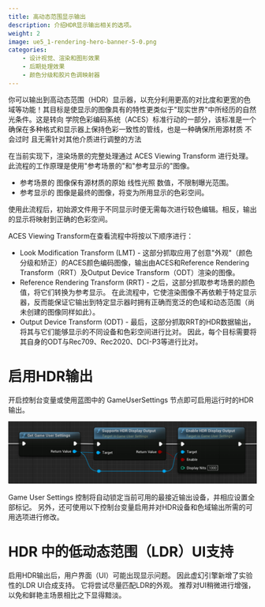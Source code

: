 ```yaml
---
title: 高动态范围显示输出
description: 介绍HDR显示输出相关的选项。
weight: 2
image: ue5_1-rendering-hero-banner-5-0.png
categories:
    - 设计视觉、渲染和图形效果
    - 后期处理效果
    - 颜色分级和胶片色调映射器
---
```

你可以输出到高动态范围（HDR）显示器，以充分利用更高的对比度和更宽的色域等功能！其目标是使显示的图像具有的特性更类似于"现实世界"中所经历的自然光条件。这是转向 学院色彩编码系统（ACES）标准行动的一部分，该标准是一个确保在多种格式和显示器上保持色彩一致性的管线，也是一种确保所用源材质 不会过时 且无需针对其他介质进行调整的方法

在当前实现下，渲染场景的完整处理通过 ACES Viewing Transform 进行处理。此流程的工作原理是使用"参考场景的"和"参考显示的"图像。
- 参考场景的 图像保有源材质的原始 线性光照 数值，不限制曝光范围。
- 参考显示的 图像是最终的图像，将变为所用显示的色彩空间。

使用此流程后，初始源文件用于不同显示时便无需每次进行较色编辑。相反，输出的显示将映射到正确的色彩空间。

ACES Viewing Transform在查看流程中将按以下顺序进行：
- Look Modification Transform (LMT) - 这部分抓取应用了创意"外观"（颜色分级和矫正）的ACES颜色编码图像，输出由ACES和Reference Rendering Transform（RRT）及Output Device Transform（ODT）渲染的图像。
- Reference Rendering Transform (RRT) - 之后，这部分抓取参考场景的颜色值，将它们转换为参考显示。 在此流程中，它使渲染图像不再依赖于特定显示器，反而能保证它输出到特定显示器时拥有正确而宽泛的色域和动态范围（尚未创建的图像同样如此）。
- Output Device Transform (ODT) - 最后，这部分抓取RRT的HDR数据输出，将其与它们能够显示的不同设备和色彩空间进行比对。 因此，每个目标需要将其自身的ODT与Rec709、Rec2020、DCI-P3等进行比对。

# 启用HDR输出

开启控制台变量或使用蓝图中的 GameUserSettings 节点即可启用运行时的HDR输出。

![](ue5_1-high-dynamic-range-display-game-user-settings.png)

Game User Settings 控制将自动锁定当前可用的最接近输出设备，并相应设置全部标记。 另外，还可使用以下控制台变量启用并对HDR设备和色域输出所需的可用选项进行修改。

# HDR 中的低动态范围（LDR）UI支持

启用HDR输出后，用户界面（UI）可能出现显示问题。 因此虚幻引擎新增了实验性的LDR UI合成支持。 它将尝试尽量匹配LDR的外观。 推荐对UI稍微进行增强，以免和鲜艳主场景相比之下显得黯淡。